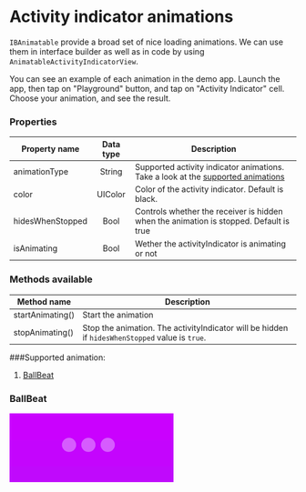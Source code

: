 # Activity indicator animations

`IBAnimatable` provide a broad set of nice loading animations. We can use them in interface builder as well as in code by using `AnimatableActivityIndicatorView`.

You can see an example of each animation in the demo app. Launch the app, then tap on "Playground" button, and tap on "Activity Indicator" cell. Choose your animation, and see the result.

### Properties

| Property name | Data type | Description |
| ------------- |:-------------:| ----- |
| animationType | String | Supported activity indicator animations. Take a look at the [supported animations](#supported-animations)  |
| color | UIColor | Color of the activity indicator. Default is black. |
| hidesWhenStopped | Bool | Controls whether the receiver is hidden when the animation is stopped. Default is true |
| isAnimating | Bool | Wether the activityIndicator is animating or not |

### Methods available

| Method name | Description |
| ------------- | ----- |
| startAnimating() | Start the animation |
| stopAnimating() | Stop the animation. The activityIndicator will be hidden if `hidesWhenStopped` value is `true`. |


###Supported animation:

1. [BallBeat](#ballbeat)

### BallBeat

![ActivityIndicator - BallBeat](https://raw.githubusercontent.com/IBAnimatable/IBAnimatable-Misc/master/IBAnimatable/ActivityIndicatorBallBeat.gif)

